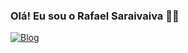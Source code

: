### Olá! Eu sou o Rafael Saraivaiva 🖐🏽

[![Blog](https://img.shields.io/badge/Gmail-D14836?style=for-the-badge&logo=gmail&logoColor=white)](https:rafaelasaraiva@gmail.com)
